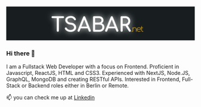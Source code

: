 ![Tsabar.net logo](https://github.com/giladt/getHired/raw/master/client/public/images/logo.png)

### Hi there 👋
I am a Fullstack Web Developer with a focus on Frontend. Proficient in Javascript, ReactJS, HTML and CSS3. Experienced with NextJS, Node.JS, GraphQL, MongoDB and creating RESTful APIs.
Interested in Frontend, Full-Stack or Backend roles either in Berlin or Remote.

📫 you can check me up at [Linkedin](https://www.linkedin.com/in/gilad-tsabar/)

<!--
**giladt/giladt** is a ✨ _special_ ✨ repository because its `README.md` (this file) appears on your GitHub profile.

Here are some ideas to get you started:

- 🔭 I’m currently working on ...
- 🌱 I’m currently learning ...
- 👯 I’m looking to collaborate on ...
- 🤔 I’m looking for help with ...
- 💬 Ask me about ...
- 📫 How to reach me: ...
- 😄 Pronouns: ...
- ⚡ Fun fact: ...
-->
